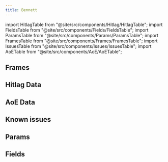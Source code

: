 ```yaml
---
title: Bennett
---
```


import HitlagTable from "@site/src/components/Hitlag/HitlagTable";
import FieldsTable from "@site/src/components/Fields/FieldsTable";
import ParamsTable from "@site/src/components/Params/ParamsTable";
import FramesTable from "@site/src/components/Frames/FramesTable";
import IssuesTable from "@site/src/components/Issues/IssuesTable";
import AoETable from "@site/src/components/AoE/AoETable";

## Frames

<FramesTable character="bennett" />

## Hitlag Data

<HitlagTable character="bennett" />

## AoE Data

<AoETable character="bennett" />

## Known issues

<IssuesTable character="bennett" />

## Params

<ParamsTable character="bennett" />

## Fields

<FieldsTable character="bennett" />
